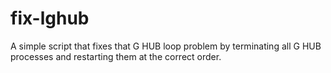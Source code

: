 # fix-lghub
A simple script that fixes that G HUB loop problem by terminating all G HUB processes and restarting them at the correct order.
